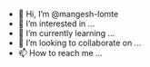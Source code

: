 - 👋 Hi, I’m @mangesh-lomte
- 👀 I’m interested in ...
- 🌱 I’m currently learning ...
- 💞️ I’m looking to collaborate on ...
- 📫 How to reach me ...

<!---
mangesh-lomte/mangesh-lomte is a ✨ special ✨ repository because its `README.md` (this file) appears on your GitHub profile.
You can click the Preview link to take a look at your changes.
--->
